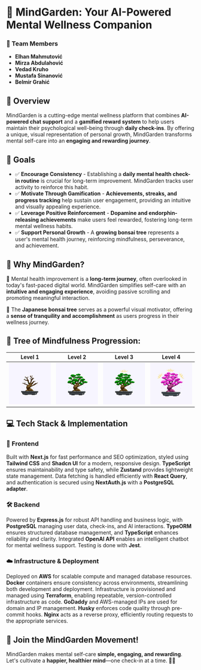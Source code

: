 # 🌱 MindGarden: Your AI-Powered Mental Wellness Companion

### 👥 Team Members
- **Elhan Mahmutović**
- **Mirza Abdulahović**
- **Vedad Kruho**
- **Mustafa Sinanović**
- **Belmir Grahić**

## 🌿 Overview
MindGarden is a cutting-edge mental wellness platform that combines **AI-powered chat support** and a **gamified reward system** to help users maintain their psychological well-being through **daily check-ins**. By offering a unique, visual representation of personal growth, MindGarden transforms mental self-care into an **engaging and rewarding journey**.

## 🎯 Goals

- ✅ **Encourage Consistency** - Establishing a **daily mental health check-in routine** is crucial for long-term improvement. MindGarden tracks user activity to reinforce this habit.
- ✅ **Motivate Through Gamification** - **Achievements, streaks, and progress tracking** help sustain user engagement, providing an intuitive and visually appealing experience.
- ✅ **Leverage Positive Reinforcement** - **Dopamine and endorphin-releasing achievements** make users feel rewarded, fostering long-term mental wellness habits.
- ✅ **Support Personal Growth** - A **growing bonsai tree** represents a user's mental health journey, reinforcing mindfulness, perseverance, and achievement.

## 🌟 Why MindGarden? 

🚀 Mental health improvement is a **long-term journey**, often overlooked in today's fast-paced digital world. MindGarden simplifies self-care with an **intuitive and engaging experience**, avoiding passive scrolling and promoting meaningful interaction.

🌸 The **Japanese bonsai tree** serves as a powerful visual motivator, offering a **sense of tranquility and accomplishment** as users progress in their wellness journey.

## 🌳 Tree of Mindfulness Progression:
| Level 1 | Level 2 | Level 3 | Level 4 |
|---------|---------|---------|---------|
| ![Bonsai Level 1](./frontend/public/BonsaiLevel1.gif) | ![Bonsai Level 2](./frontend/public/BonsaiLevel2.gif) | ![Bonsai Level 3](./frontend/public/BonsaiLevel3.gif) | ![Bonsai Level 4](./frontend/public/BonsaiLevel4.gif) |

## 💻 Tech Stack & Implementation  

### 🎨 Frontend  
Built with **Next.js** for fast performance and SEO optimization, styled using **Tailwind CSS** and **Shadcn UI** for a modern, responsive design. **TypeScript** ensures maintainability and type safety, while **Zustand** provides lightweight state management. Data fetching is handled efficiently with **React Query**, and authentication is secured using **NextAuth.js** with a **PostgreSQL adapter**.  

### 🛠️ Backend  
Powered by **Express.js** for robust API handling and business logic, with **PostgreSQL** managing user data, check-ins, and AI interactions. **TypeORM** ensures structured database management, and **TypeScript** enhances reliability and clarity. Integrated **OpenAI API** enables an intelligent chatbot for mental wellness support. Testing is done with **Jest**.

### ☁️ Infrastructure & Deployment

Deployed on **AWS** for scalable compute and managed database resources. **Docker** containers ensure consistency across environments, streamlining both development and deployment. Infrastructure is provisioned and managed using **Terraform**, enabling repeatable, version-controlled infrastructure as code. **GoDaddy** and AWS-managed IPs are used for domain and IP management. **Husky** enforces code quality through pre-commit hooks. **Nginx** acts as a reverse proxy, efficiently routing requests to the appropriate services.

## 🎉 Join the MindGarden Movement!
MindGarden makes mental self-care **simple, engaging, and rewarding**. Let's cultivate a **happier, healthier mind**—one check-in at a time. 🌱💙